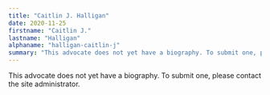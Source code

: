 ```yaml
---
title: "Caitlin J. Halligan"
date: 2020-11-25
firstname: "Caitlin J."
lastname: "Halligan"
alphaname: "halligan-caitlin-j"
summary: "This advocate does not yet have a biography. To submit one, please contact the site administrator."
---
```

This advocate does not yet have a biography. To submit one, please contact the site administrator.

